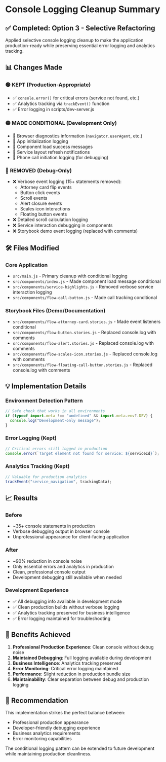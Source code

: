 # Console Logging Cleanup Summary

## ✅ **Completed: Option 3 - Selective Refactoring**

Applied selective console logging cleanup to make the application production-ready while preserving essential error logging and analytics tracking.

## 📊 **Changes Made**

### 🟢 **KEPT (Production-Appropriate)**

- ✅ `console.error()` for critical errors (service not found, etc.)
- ✅ Analytics tracking via `trackEvent()` function
- ✅ Error logging in scripts/dev-server.js

### 🟡 **MADE CONDITIONAL (Development Only)**

- 🔄 Browser diagnostics information (`navigator.userAgent`, etc.)
- 🔄 App initialization logging
- 🔄 Component load success messages
- 🔄 Service layout refresh notifications
- 🔄 Phone call initiation logging (for debugging)

### 🔴 **REMOVED (Debug-Only)**

- ❌ Verbose event logging (15+ statements removed):
  - Attorney card flip events
  - Button click events
  - Scroll events
  - Alert closure events
  - Scales icon interactions
  - Floating button events
- ❌ Detailed scroll calculation logging
- ❌ Service interaction debugging in components
- ❌ Storybook demo event logging (replaced with comments)

## 🛠️ **Files Modified**

### Core Application

- `src/main.js` - Primary cleanup with conditional logging
- `src/components/index.js` - Made component load message conditional
- `src/components/service-highlights.js` - Removed verbose service interaction logging
- `src/components/flow-call-button.js` - Made call tracking conditional

### Storybook Files (Demo/Documentation)

- `src/components/flow-attorney-card.stories.js` - Made event listeners conditional
- `src/components/flow-button.stories.js` - Replaced console.log with comments
- `src/components/flow-alert.stories.js` - Replaced console.log with comments
- `src/components/flow-scales-icon.stories.js` - Replaced console.log with comments
- `src/components/flow-floating-call-button.stories.js` - Replaced console.log with comments

## 💡 **Implementation Details**

### Environment Detection Pattern

```javascript
// Safe check that works in all environments
if (typeof import.meta !== "undefined" && import.meta.env?.DEV) {
  console.log("Development-only message");
}
```

### Error Logging (Kept)

```javascript
// Critical errors still logged in production
console.error(`Target element not found for service: ${serviceId}`);
```

### Analytics Tracking (Kept)

```javascript
// Valuable for production analytics
trackEvent("service_navigation", trackingData);
```

## 📈 **Results**

### Before

- ~35+ console statements in production
- Verbose debugging output in browser console
- Unprofessional appearance for client-facing application

### After

- ~90% reduction in console noise
- Only essential errors and analytics in production
- Clean, professional console output
- Development debugging still available when needed

### Development Experience

- ✅ All debugging info available in development mode
- ✅ Clean production builds without verbose logging
- ✅ Analytics tracking preserved for business intelligence
- ✅ Error logging maintained for troubleshooting

## 🚀 **Benefits Achieved**

1. **Professional Production Experience**: Clean console without debug noise
2. **Maintained Debugging**: Full logging available during development
3. **Business Intelligence**: Analytics tracking preserved
4. **Error Monitoring**: Critical error logging maintained
5. **Performance**: Slight reduction in production bundle size
6. **Maintainability**: Clear separation between debug and production logging

## 🎯 **Recommendation**

This implementation strikes the perfect balance between:

- Professional production appearance
- Developer-friendly debugging experience
- Business analytics requirements
- Error monitoring capabilities

The conditional logging pattern can be extended to future development while maintaining production cleanliness.
